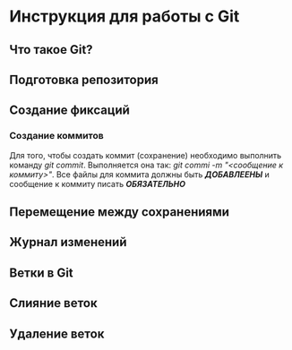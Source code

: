 # Инструкция для работы с Git

## Что такое Git?

## Подготовка репозитория

## Создание фиксаций
### Создание коммитов
Для того, чтобы создать коммит (сохранение) необходимо выполнить команду *git commit*. Выполняется она так: *git commi -m "<сообщение к коммиту>"*. Все файлы для коммита должны быть ***ДОБАВЛЕЕНЫ*** и сообщение к коммиту писать ***ОБЯЗАТЕЛЬНО*** 

## Перемещение между сохранениями

## Журнал изменений

## Ветки в Git


## Слияние веток

## Удаление веток